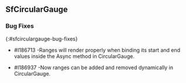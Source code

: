 ## SfCircularGauge

### Bug Fixes
{:#sfcirculargauge-bug-fixes}

* \#I186713 -Ranges will render properly when binding its start and end values inside the Async method in CircularGauge.

* \#I186937 -Now ranges can be added and removed dynamically in CircularGauge.


